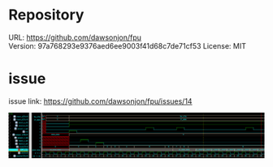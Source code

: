 # Repository

URL: https://github.com/dawsonjon/fpu  
Version: 97a768293e9376aed6ee9003f41d68c7de71cf53 
License: MIT  

# issue

issue link: https://github.com/dawsonjon/fpu/issues/14 

![waveform](waveform.png)
